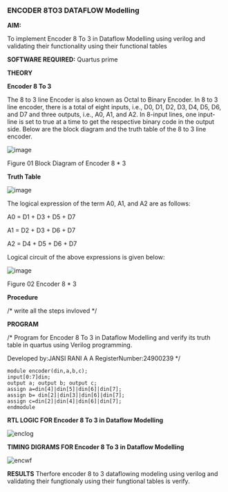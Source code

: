 ### ENCODER 8TO3 DATAFLOW Modelling

**AIM:**

To implement  Encoder 8 To 3 in Dataflow Modelling using verilog and validating their functionality using their functional tables

**SOFTWARE REQUIRED:** Quartus prime

**THEORY**

**Encoder 8 To 3**

The 8 to 3 line Encoder is also known as Octal to Binary Encoder. In 8 to 3 line encoder, there is a total of eight inputs, i.e., D0, D1, D2, D3, D4, D5, D6, and D7 and three outputs, i.e., A0, A1, and A2. In 8-input lines, one input-line is set to true at a time to get the respective binary code in the output side. Below are the block diagram and the truth table of the 8 to 3 line encoder.

![image](https://github.com/naavaneetha/ENCODER8TO3DATAFLOW/assets/154305477/0bc242c1-eb9e-4c47-afe5-30428470efc3)

Figure 01  Block Diagram of Encoder 8 * 3

**Truth Table**

![image](https://github.com/naavaneetha/ENCODER8TO3DATAFLOW/assets/154305477/35496b14-ae6e-4cd1-9abd-d6736b576575)

The logical expression of the term A0, A1, and A2 are as follows:

A0 = D1 + D3 + D5 + D7

A1 = D2 + D3 + D6 + D7

A2 = D4 + D5 + D6 + D7

Logical circuit of the above expressions is given below:

![image](https://github.com/naavaneetha/ENCODER8TO3DATAFLOW/assets/154305477/95acaee6-c873-4c75-89eb-ef09fb158053)

Figure 02  Encoder 8 * 3

**Procedure**

/* write all the steps invloved */

**PROGRAM**

/* Program for Encoder 8 To 3 in Dataflow Modelling and verify its truth table in quartus using Verilog programming. 

Developed by:JANSI RANI A A RegisterNumber:24900239
*/
```
module encoder(din,a,b,c); 
input[0:7]din; 
output a; output b; output c; 
assign a=din[4]|din[5]|din[6]|din[7]; 
assign b= din[2]|din[3]|din[6]|din[7]; 
assign c=din[2]|din[4]|din[6]|din[7];
endmodule
```
**RTL LOGIC FOR Encoder 8 To 3 in Dataflow Modelling**



![enclog](https://github.com/user-attachments/assets/4d7361d4-e7af-401b-9719-60c27b5e155f)

**TIMING DIGRAMS FOR Encoder 8 To 3 in Dataflow Modelling**


![encwf](https://github.com/user-attachments/assets/bf735e46-e8ad-47ea-943a-d7bcc2283985)

**RESULTS**
Therfore encoder 8 to 3 dataflowing modeling using verilog and validating their fungtionaly using their fungtional tables is verify.



